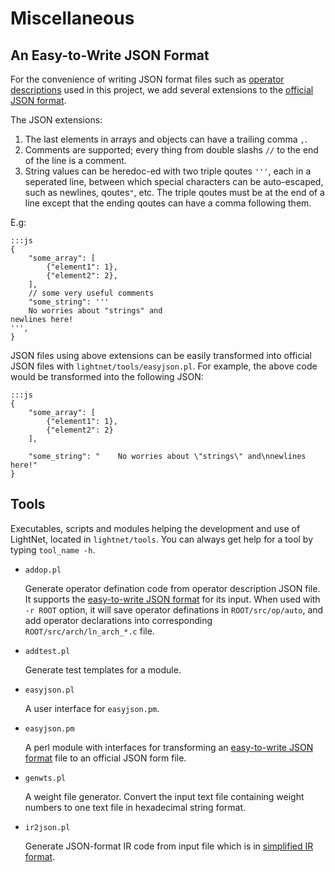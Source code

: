 # Miscellaneous

## An Easy-to-Write JSON Format

For the convenience of writing JSON format files such as 
[operator descriptions](Operator-Description.md) used in this project, 
we add several extensions to the [official JSON format](http://json.org/).

The JSON extensions:

1. The last elements in arrays and objects can have a trailing comma `,`.
2. Comments are supported; every thing from double slashs `//` to the end of
   the line is a comment.
3. String values can be heredoc-ed with two triple qoutes `'''`, each in a
   seperated line, between which special characters can be auto-escaped,
   such as newlines, qoutes`"`, etc. The triple qoutes must be at the end of a
   line except that the ending qoutes can have a comma following them.
   
E.g:

    :::js
    {
        "some_array": [
            {"element1": 1},
            {"element2": 2},
        ],
        // some very useful comments
        "some_string": '''
        No worries about "strings" and
    newlines here!
    ''',
    }
   
JSON files using above extensions can be easily transformed into official JSON 
files with `lightnet/tools/easyjson.pl`. For example, the above code
would be transformed into the following JSON:

    :::js
    {
        "some_array": [
            {"element1": 1},
            {"element2": 2}
        ],
    
        "some_string": "    No worries about \"strings\" and\nnewlines here!"
    }


## Tools

Executables, scripts and modules helping the development and use of LightNet, 
located in `lightnet/tools`.
You can always get help for a tool by typing `tool_name -h`.

* `addop.pl`

    Generate operator defination code from operator description JSON file.
    It supports the [easy-to-write JSON format](Miscellaneous.md#an-easy-to-write-json-format)
    for its input.
    When used with `-r ROOT` option, it will save operator definations in
    `ROOT/src/op/auto`, and add operator declarations into corresponding
    `ROOT/src/arch/ln_arch_*.c` file.

* `addtest.pl`

    Generate test templates for a module.

* `easyjson.pl`

    A user interface for `easyjson.pm`.

* `easyjson.pm`

    A perl module with interfaces for transforming an 
    [easy-to-write JSON format](Miscellaneous.md#an-easy-to-write-json-format)
    file to an official JSON form file.

* `genwts.pl`

    A weight file generator. Convert the input text file containing weight
    numbers to one text file in hexadecimal string format.

* `ir2json.pl`

    Generate JSON-format IR code from input file which is in 
    [simplified IR format]().

